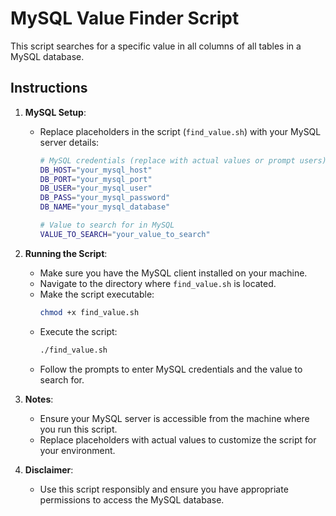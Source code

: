 # MySQL Value Finder Script

This script searches for a specific value in all columns of all tables in a MySQL database.

## Instructions

1. **MySQL Setup**:
   - Replace placeholders in the script (`find_value.sh`) with your MySQL server details:
     ```bash
     # MySQL credentials (replace with actual values or prompt users)
     DB_HOST="your_mysql_host"
     DB_PORT="your_mysql_port"
     DB_USER="your_mysql_user"
     DB_PASS="your_mysql_password"
     DB_NAME="your_mysql_database"
     
     # Value to search for in MySQL
     VALUE_TO_SEARCH="your_value_to_search"
     ```
   
2. **Running the Script**:
   - Make sure you have the MySQL client installed on your machine.
   - Navigate to the directory where `find_value.sh` is located.
   - Make the script executable:
     ```bash
     chmod +x find_value.sh
     ```
   - Execute the script:
     ```bash
     ./find_value.sh
     ```
   - Follow the prompts to enter MySQL credentials and the value to search for.

3. **Notes**:
   - Ensure your MySQL server is accessible from the machine where you run this script.
   - Replace placeholders with actual values to customize the script for your environment.

4. **Disclaimer**:
   - Use this script responsibly and ensure you have appropriate permissions to access the MySQL database.


